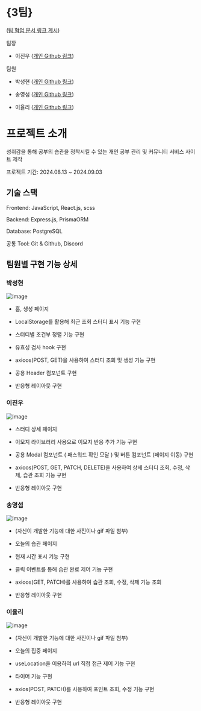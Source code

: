 {3팀}
==========
([팀 협업 문서 링크 게시](https://study-forest.netlify.app/))

팀장

- 이진우 ([개인 Github 링크](https://github.com/ajantang))

팀원

- 박성현 ([개인 Github 링크](https://github.com/wxy0415))

- 송영섭 ([개인 Github 링크](https://github.com/songyoungsub))

- 이율리 ([개인 Github 링크](https://github.com/yoorli))

# 프로젝트 소개

성취감을 통해 공부의 습관을 정착시킬 수 있는 개인 공부 관리 및 커뮤니티 서비스 사이트 제작

프로젝트 기간: 2024.08.13 ~ 2024.09.03

## 기술 스택

Frontend: JavaScript, React.js, scss

Backend: Express.js, PrismaORM

Database: PostgreSQL

공통 Tool: Git & Github, Discord

## 팀원별 구현 기능 상세

### 박성현

![image](https://github.com/user-attachments/assets/2e457631-434e-4112-a45f-bfbce7aa1df1)

- 홈, 생성 페이지

- LocalStorage를 활용해 최근 조회 스터디 표시 기능 구현

- 스터디별 조건부 정렬 기능 구현

- 유효성 검사 hook 구현 

- axioos(POST, GET)을 사용하여 스터디 조회 및 생성 기능 구현

- 공용 Header 컴포넌트 구현

- 반응형 레이아웃 구현

### 이진우

![image](https://github.com/user-attachments/assets/75aeb754-ee02-427e-9f0a-cac1ca7398bb)

- 스터디 상세 페이지

- 이모지 라이브러리 사용으로 이모지 반응 추가 기능 구현

- 공용 Modal 컴포넌트 ( 패스워드 확인 모달 ) 및 버튼 컴포넌트 (페이지 이동) 구현

- axioos(POST, GET, PATCH, DELETE)을 사용하여 상세 스터디 조회, 수정, 삭제, 습관 조회 기능 구현

- 반응형 레이아웃 구현

### 송영섭
![image](https://github.com/user-attachments/assets/6cd8814c-5f86-4a2e-a4af-f4ff5eefbc63)

- (자신이 개발한 기능에 대한 사진이나 gif 파일 첨부)

- 오늘의 습관 페이지

- 현재 시간 표시 기능 구현

- 클릭 이벤트를 통해 습관 완료 제어 기능 구현

- axioos(GET, PATCH)를 사용하여 습관 조회, 수정, 삭제 기능 조회

- 반응형 레이아웃 구현

### 이율리
![image](https://github.com/user-attachments/assets/2c9c4a96-5b25-425e-ad2c-0dbae39f5e09)

- (자신이 개발한 기능에 대한 사진이나 gif 파일 첨부)

- 오늘의 집중 페이지

- useLocation을 이용하여 url 직접 접근 제어 기능 구현

- 타이머 기능 구현

- axios(POST, PATCH)를 사용하여 포인트 조회, 수정 기능 구현

- 반응형 레이아웃 구현


